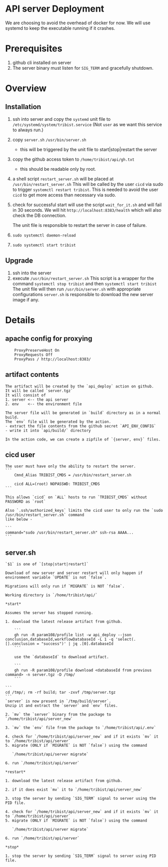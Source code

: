 # API server Deployment

We are choosing to avoid the overhead of docker for now.
We will use systemd to keep the executable running if it crashes.

# Prerequisites

1. github cli installed on server
2. The server binary must listen for `SIG_TERM` and gracefully shutdown.

# Overview

## Installation

1. ssh into server and copy the `systemd` unit file to `/etc/systemd/system/tribist.service`
   (Not `user` as we want this service to always run.)
2. copy `server.sh`  `/usr/bin/server.sh`
   - this will be triggered by the unit file to start|stop|restart the server
3. copy the github access token to `/home/tribist/api/gh.txt`
   - this should be readable only by root.
5. a shell script `restart_server.sh` will be placed at `/usr/bin/restart_server.sh`
   This will be called by the user `cicd` via sudo to trigger `systemctl restart tribist`.
   This is needed to avoid the user `cicd` to get more access than necessary via sudo.
5. check for successful start will use the script `wait_for_it.sh` and will fail in 30 seconds.
   We will hit `http://localhost:8383/health` which will also check the DB connection.
   
   The unit file is responsible to restart the server in case of failure.
6. `sudo systemctl daemon-reload`
7. `sudo systemctl start tribist`

## Upgrade
1. ssh into the server
2. execute `/usr/bin/restart_server.sh`
   This script is a wrapper for the command `systemctl stop tribist` and then `systemctl start tribist`
   The unit file will then run `/usr/bin/server.sh` with appropriate configurations
   `server.sh` is responsible to download the new server image if any.
   
# Details 

## apache config for proxying
```
    ProxyPreserveHost On
    ProxyRequests Off
    ProxyPass / http://localhost:8383/
```

## artifact contents
    The artifact will be created by the `api_deploy` action on github.
    It will be called `server.tgz`
    It will consist of
    1. server <-- the api server
    2. env    <-- the environment file

    The server file will be generated in `build` directory as in a normal build.
    The `env` file will be generated by the action.
    - extract the file contents from the github secret `API_ENV_CONFIG`
    - write it into `api/build/` directory

    In the action code, we can create a zipfile of `{server, env}` files.

## cicd user
    The user must have only the ability to restart the server.
    ```
        Cmnd_Alias TRIBIST_CMDS = /usr/bin/restart_server.sh
        
        cicd ALL=(root) NOPASSWD: TRIBIST_CMDS
    ```
    
    This allows `cicd` on `ALL` hosts to run `TRIBIST_CMDS` without PASSWORD as `root`
    
    Also `.ssh/authorized_keys` limits the cicd user to only run the `sudo /usr/bin/restart_server.sh` command
    like below -
    
    ```
    command="sudo /usr/bin/restart_server.sh" ssh-rsa AAAA...
    ```
## server.sh
    `$1` is one of `[stop|start|restart]`
    
    Download of new server and server restart will only happen if environment variable `UPDATE` is not `false`.
    
    Migrations will only run if `MIGRATE` is NOT `false`.
    
    Working directory is `/home/tribist/api/`
    
    *start*
    
    Assumes the server has stopped running.
 
    1. download the latest release artifact from github.

        ```
        gh run -R param108/profile list -w api_deploy --json conclusion,databaseId,workflowDatabaseId -L 1 -q 'select(.[].conclusion = "success")' | jq .[0].databaseId
        ```

        use the `databaseId` to download artifact.

        ```
        gh run -R param108/profile download <databaseId from previous command> -n server.tgz -D /tmp/
        ```

	```
	cd /tmp/; rm -rf build; tar -zxvf /tmp/server.tgz
	```
    `server` is now present in `/tmp/build/server`.
    Unzip it and extract the `server` and `env` files.
    
    2. `mv` the `server` binary from the package to `/home/tribist/api/server_new`

    3. `mv` the `env` file from the package to `/home/tribist/api/.env`
    
    4. check for `/home/tribist/api/server_new` and if it exists `mv` it to `/home/tribist/api/server`
    5. migrate (ONLY if `MIGRATE` is NOT `false`) using the command

       `/home/tribist/api/server migrate`  

    6. run `/home/tribist/api/server`
    
    *restart*

    1. download the latest release artifact from github.
    
    2. if it does exist `mv` it to `/home/tribist/api/server_new`
    
    3. stop the server by sending `SIG_TERM` signal to server using the PID file.

    4. check for `/home/tribist/api/server_new` and if it exists `mv` it to `/home/tribist/api/server`
    5. migrate (ONLY if `MIGRATE` is NOT `false`) using the command

       `/home/tribist/api/server migrate`  

    6. run `/home/tribist/api/server`

    *stop*
    
    1. stop the server by sending `SIG_TERM` signal to server using PID file.
    
